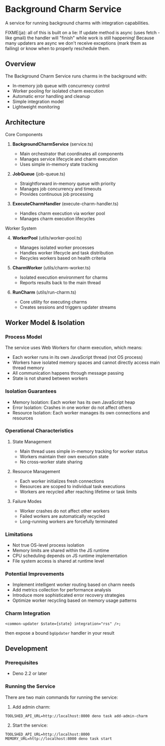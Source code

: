 # Background Charm Service

A service for running background charms with integration capabilities.

FIXME(ja): all of this is built on a lie: If update method is async (uses
fetch - like gmail) the handler will "finish" while work is still happening!
Because many updaters are async we don't receive exceptions (mark them as
failing) or know when to properly reschedule them.

## Overview

The Background Charm Service runs charms in the background with:

- In-memory job queue with concurrency control
- Worker pooling for isolated charm execution
- Automatic error handling and cleanup
- Simple integration model
- Lightweight monitoring

## Architecture

Core Components

1. **BackgroundCharmService** (service.ts)
   - Main orchestrator that coordinates all components
   - Manages service lifecycle and charm execution
   - Uses simple in-memory state tracking

2. **JobQueue** (job-queue.ts)
   - Straightforward in-memory queue with priority
   - Manages job concurrency and timeouts
   - Provides continuous job processing

3. **ExecuteCharmHandler** (execute-charm-handler.ts)
   - Handles charm execution via worker pool
   - Manages charm execution lifecycles

Worker System

4. **WorkerPool** (utils/worker-pool.ts)
   - Manages isolated worker processes
   - Handles worker lifecycle and task distribution
   - Recycles workers based on health criteria

5. **CharmWorker** (utils/charm-worker.ts)
   - Isolated execution environment for charms
   - Reports results back to the main thread

6. **RunCharm** (utils/run-charm.ts)
   - Core utility for executing charms
   - Creates sessions and triggers updater streams

## Worker Model & Isolation

### Process Model

The service uses Web Workers for charm execution, which means:

- Each worker runs in its own JavaScript thread (not OS process)
- Workers have isolated memory spaces and cannot directly access main thread
  memory
- All communication happens through message passing
- State is not shared between workers

### Isolation Guarantees

- Memory Isolation: Each worker has its own JavaScript heap
- Error Isolation: Crashes in one worker do not affect others
- Resource Isolation: Each worker manages its own connections and resources

### Operational Characteristics

1. State Management
   - Main thread uses simple in-memory tracking for worker status
   - Workers maintain their own execution state
   - No cross-worker state sharing

2. Resource Management
   - Each worker initializes fresh connections
   - Resources are scoped to individual task executions
   - Workers are recycled after reaching lifetime or task limits

3. Failure Modes
   - Worker crashes do not affect other workers
   - Failed workers are automatically recycled
   - Long-running workers are forcefully terminated

### Limitations

- Not true OS-level process isolation
- Memory limits are shared within the JS runtime
- CPU scheduling depends on JS runtime implementation
- File system access is shared at runtime level

### Potential Improvements

- Implement intelligent worker routing based on charm needs
- Add metrics collection for performance analysis
- Introduce more sophisticated error recovery strategies
- Optimize worker recycling based on memory usage patterns

### Charm Integration

```tsx
<common-updater $state={state} integration="rss" />;
```

then expose a bound `bgUpdater` handler in your result

## Development

### Prerequisites

- Deno 2.2 or later

### Running the Service

There are two main commands for running the service:

1. Add admin charm:

```
TOOLSHED_API_URL=http://localhost:8000 deno task add-admin-charm
```

2. Start the service:

```
TOOLSHED_API_URL=http://localhost:8000 MEMORY_URL=http://localhost:8000 deno task start
```
